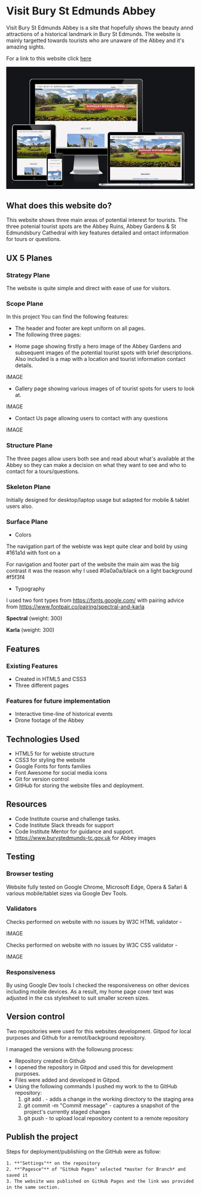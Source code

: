 # Visit Bury St Edmunds Abbey

Visit Bury St Edmunds Abbey is a site that hopefully shows the beauty annd attractions of a historical landmark in Bury St Edmunds. The website is mainly targetted towards tourists who are unaware of the Abbey and it's amazing sights.

For a link to this website click [here](https://theush2022.github.io/Bury-St-Edmunds-Abbey/index.html)

![My Image](assets/images/responsive.jpg)

## What does this website do?

This website shows three main areas of potential interest for tourists. The three potenial tourist spots are the Abbey Ruins, Abbey Gardens & St Edmundsbury Cathedral with key features detailed and ontact information for tours or questions.

## UX 5 Planes

### Strategy Plane

The website is quite simple and direct with ease of use for visitors.

### Scope Plane

In this project You can find the following features:
* The header and footer are kept uniform on all pages.
* The following three pages:

- Home page showing firstly a hero image of the Abbey Gardens and subsequent images of the potential tourist spots with brief descriptions. Also included is a map with a location and tourist information contact details.

IMAGE

- Gallery page showing various images of of tourist spots for users to look at.

IMAGE

- Contact Us page allowing users to contact with any questions

IMAGE

### Structure Plane

The three pages allow users both see and read about what's available at the Abbey so they can make a decision on what they want to see and who to contact for a tours/questions.

### Skeleton Plane

Initially designed for desktop/laptop usage but adapted for mobile & tablet users also.


### Surface Plane

* Colors

The navigation part of the webiste was kept quite clear and bold by using #161a1d with font on a  

For navigation and footer part of the website the main aim was the big contrast it was the reason why I used #0a0a0a/black on a light background #f5f3f4

* Typography

I used two font types from https://fonts.google.com/ with pairing advice from https://www.fontpair.co/pairing/spectral-and-karla

**Spectral** (weight: 300)

**Karla** (weight: 300)

## Features

### Existing Features

* Created in HTML5 and CSS3
* Three different pages

### Features for future implementation

* Interactive time-line of historical events
* Drone footage of the Abbey

## Technologies Used

- HTML5 for for webiste structure
- CSS3 for styling the website
- Google Fonts for fonts families
- Font Awesome for social media icons
- Git for version control
- GitHub for storing the website files and deployment.

## Resources

- Code Institute course and challenge tasks.
- Code Institute Slack threads for support
- Code Institute Mentor for guidance and support.
- https://www.burystedmunds-tc.gov.uk for Abbey images

## Testing

### Browser testing

Website fully tested on Google Chrome, Microsoft Edge, Opera & Safari & various mobile/tablet sizes via Google Dev Tools.

### Validators

Checks performed on website with no issues by W3C HTML validator -

IMAGE

Checks performed on website with no issues by W3C CSS validator -

IMAGE

### Responsiveness

By using Google Dev tools I checked the responsiveness on other devices including mobile devices. As a result, my home page cover text was adjusted in the css stylesheet to suit smaller screen sizes.

## Version control

Two repositories were used for this websites development. Gitpod for local purposes and Github for a remot/background repository.


I managed the versions with the followung process:
- Repository created in Github
- I opened the repository in Gitpod and used this for development purposes.
- Files were added and developed in Gitpod.
- Using the following commands I pushed my work to the to GitHub repository:
    1. git add . - adds a change in the working directory to the staging area
    2. git commit -m "Commit message" - captures a snapshot of the project's currently staged changes
    3. git push - to upload local repository content to a remote repository

## Publish the project

Steps for deployment/publishing on the GitHub were as follow:
    
    1. **"Settings"** on the repository
    2. **"Pagesce"** of "GitHub Pages" selected *master for Branch* and saved it
    3. The website was published on GitHub Pages and the link was provided in the same section.


